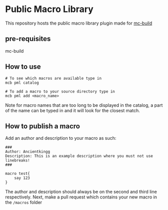 # Public Macro Library
This repository hosts the public macro library plugin made for [mc-build](https://mcbuild.dev)

## pre-requisites
mc-build

## How to use
```
# To see which macros are available type in
mcb pml catalog
```
```
# To add a macro to your source directory type in
mcb pml add <macro_name>
```
Note for macro names that are too long to be displayed in the catalog, a part of the name can be typed in and it will look for the closest match.
## How to publish a macro
Add an author and description to your macro as such:
```
###
Author: Ancientkingg
Description: This is an example description where you must not use linebreaks!
###

macro test{
    say 123
}
```
The author and description should always be on the second and third line respectively.
Next, make a pull request which contains your new macro in the `/macros` folder
